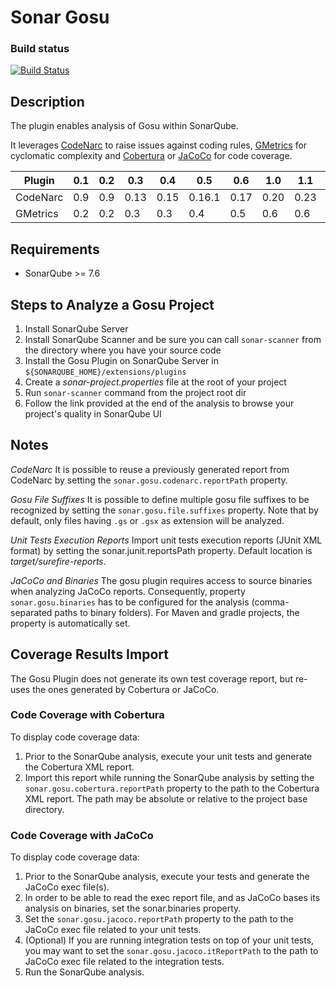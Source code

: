 Sonar Gosu
==========

### Build status

[![Build Status](https://travis-ci.com/TheToddLuci0/sonar-gosu.svg?branch=master)](https://travis-ci.org/enoviti/sonar-gosu)

## Description
The plugin enables analysis of Gosu within SonarQube.

It leverages [CodeNarc](http://codenarc.sourceforge.net/) to raise issues against coding rules, [GMetrics](http://gmetrics.sourceforge.net/) for cyclomatic complexity and [Cobertura](http://cobertura.sourceforge.net/) or [JaCoCo](http://www.eclemma.org/jacoco/) for code coverage.

Plugin   | 0.1 | 0.2 | 0.3  | 0.4  | 0.5    | 0.6  | 1.0  | 1.1  | 1.1.1 | 1.2  | 1.3    | 1.3.1  | 1.4
---------|-----|-----|------|------|--------|------|------|------|-------|------|--------|--------|-------
CodeNarc | 0.9 | 0.9 | 0.13 | 0.15 | 0.16.1 | 0.17 | 0.20 | 0.23 | 0.23  | 0.24 | 0.24.1 | 0.24.1 | 0.25.2
GMetrics | 0.2 | 0.2 | 0.3  | 0.3  | 0.4    | 0.5  | 0.6  | 0.6  | 0.7   | 0.7  | 0.7    | 0.7    | 0.7

## Requirements
 - SonarQube >= 7.6

## Steps to Analyze a Gosu Project
1. Install SonarQube Server
1. Install SonarQube Scanner and be sure you can call `sonar-scanner` from the directory where you have your source code
1. Install the Gosu Plugin on SonarQube Server in `${SONARQUBE_HOME}/extensions/plugins`
1. Create a _sonar-project.properties_ file at the root of your project
1. Run `sonar-scanner` command from the project root dir
1. Follow the link provided at the end of the analysis to browse your project's quality in SonarQube UI

## Notes
*CodeNarc*
It is possible to reuse a previously generated report from CodeNarc by setting the `sonar.gosu.codenarc.reportPath` property.

*Gosu File Suffixes*
It is possible to define multiple gosu file suffixes to be recognized by setting the `sonar.gosu.file.suffixes` property. Note that by default, only files having `.gs` or `.gsx` as extension will be analyzed.

*Unit Tests Execution Reports*
Import unit tests execution reports (JUnit XML format) by setting the sonar.junit.reportsPath property. Default location is _target/surefire-reports_.

*JaCoCo and Binaries*
The gosu plugin requires access to source binaries when analyzing JaCoCo reports. Consequently, property `sonar.gosu.binaries` has to be configured for the analysis (comma-separated paths to binary folders). For Maven and gradle projects, the property is automatically set.

## Coverage Results Import
The Gosu Plugin does not generate its own test coverage report, but re-uses the ones generated by Cobertura or JaCoCo. 

### Code Coverage with Cobertura
To display code coverage data:

1. Prior to the SonarQube analysis, execute your unit tests and generate the Cobertura XML report.
1. Import this report while running the SonarQube analysis by setting the `sonar.gosu.cobertura.reportPath` property to the path to the Cobertura XML report. The path may be absolute or relative to the project base directory.

### Code Coverage with JaCoCo
To display code coverage data:

1. Prior to the SonarQube analysis, execute your tests and generate the JaCoCo exec file(s).
1. In order to be able to read the exec report file, and as JaCoCo bases its analysis on binaries, set the sonar.binaries property.
1. Set the `sonar.gosu.jacoco.reportPath` property to the path to the JaCoCo exec file related to your unit tests.
1. (Optional) If you are running integration tests on top of your unit tests, you may want to set the `sonar.gosu.jacoco.itReportPath` to the path to JaCoCo exec file related to the integration tests.
1. Run the SonarQube analysis.
